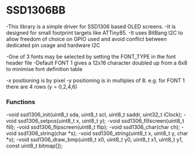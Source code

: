 # SSD1306BB

-This library is a simple driver for SSD1306 based OLED screens.
-It is designed for small footprint targets like ATTiny85.
-It uses BitBang I2C to allow freedom of choice on GPIO used and avoid conflict between dedicated pin usage and hardware I2C

-One of 3 fonts may be selected by setting the FONT_TYPE in the font header file
-Default FONT 1 gives a 12x16 character doubled up from a 6x8 to minimise font definition table

-x positioning is by pixel
-y positioning is in multiples of 8. e.g. for FONT 1 there are 4 rows (y = 0,2,4,6)

### Functions
-void ssd1306_init(uint8_t sda, uint8_t scl, uint8_t saddr, uint32_t iClock);
-void ssd1306_setpos(uint8_t x, uint8_t y);
-void ssd1306_fillscreen(uint8_t fill);
-void ssd1306_flipscreen(uint8_t flip);
-void ssd1306_char(char ch);
-void ssd1306_string(char *s);
-void ssd1306_string(uint8_t x, uint8_t y, char *s);
-void ssd1306_draw_bmp(uint8_t x0, uint8_t y0, uint8_t x1, uint8_t y1, const uint8_t bitmap[]);
